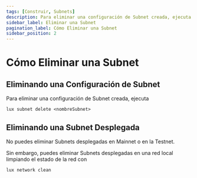 ```yaml
---
tags: [Construir, Subnets]
description: Para eliminar una configuración de Subnet creada, ejecuta `lux subnet delete <nombreSubnet>`.
sidebar_label: Eliminar una Subnet
pagination_label: Cómo Eliminar una Subnet
sidebar_position: 2
---
```


# Cómo Eliminar una Subnet

## Eliminando una Configuración de Subnet

Para eliminar una configuración de Subnet creada, ejecuta

`lux subnet delete <nombreSubnet>`

## Eliminando una Subnet Desplegada

No puedes eliminar Subnets desplegadas en Mainnet o en la Testnet.

Sin embargo, puedes eliminar Subnets desplegadas en una red local limpiando el estado de la red con

```shell
lux network clean
```
